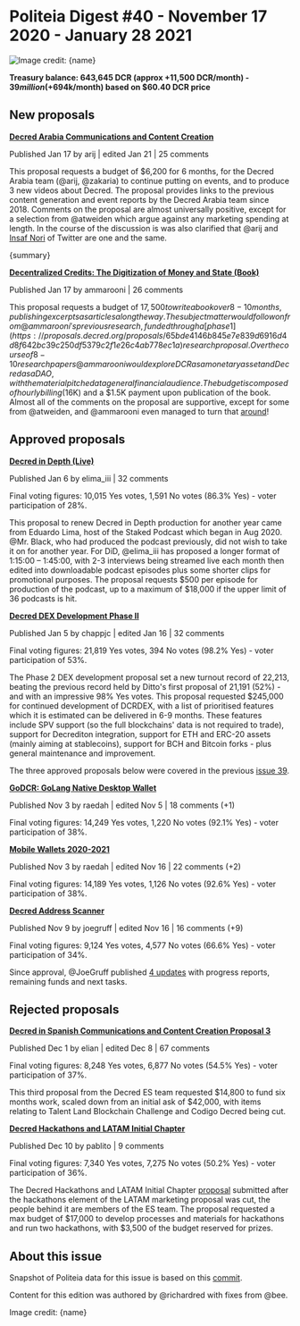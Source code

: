 # Politeia Digest #40 - November 17 2020 - January 28 2021

![Image credit: {name}](img/{path})

**Treasury balance: 643,645 DCR (approx +11,500 DCR/month) - $39 million (+$694k/month) based on $60.40 DCR price**

## New proposals

**[Decred Arabia Communications and Content Creation](https://proposals.decred.org/proposals/d0c32d5)**

Published Jan 17 by arij | edited Jan 21 | 25 comments

This proposal requests a budget of $6,200 for 6 months, for the Decred Arabia team (@arij, @zakaria) to continue putting on events, and to produce 3 new videos about Decred. The proposal provides links to the previous content generation and event reports by the Decred Arabia team since 2018. Comments on the proposal are almost universally positive, except for a selection from @atweiden which argue against any marketing spending at length. In the course of the discussion is was also clarified that @arij and [Insaf Nori](https://twitter.com/in_insaf) of Twitter are one and the same.

{summary}

**[Decentralized Credits: The Digitization of Money and State (Book)](https://proposals.decred.org/proposals/9e1d644)**

Published Jan 17 by ammarooni | 26 comments

This proposal requests a budget of $17,500 to write a book over 8-10 months, publishing excerpts as articles along the way. The subject matter would follow on from @ammarooni's previous research, funded through a [phase 1](https://proposals.decred.org/proposals/65bde4146b845e7e839d6916d4d8f642bc39c250df5379c2f1e26c4ab778ec1a) research proposal. Over the course of 8-10 research papers @ammarooni would explore DCR as a monetary asset and Decred as a DAO, with the material pitched at a general financial audience. The budget is composed of hourly billing ($16K) and a $1.5K payment upon publication of the book. Almost all of the comments on the proposal are supportive, except for some from @atweiden, and @ammarooni even managed to turn that [around](https://proposals.decred.org/proposals/9e1d644ab6a7f30ecc83b471e9aa3d9afe99dd121c1f69b50c098c495a1388da/comments/17)!

## Approved proposals

**[Decred in Depth (Live)](https://proposals.decred.org/proposals/391108e)**

Published Jan 6 by elima\_iii | 32 comments

Final voting figures: 10,015 Yes votes, 1,591 No votes (86.3% Yes) - voter participation of 28%.

This proposal to renew Decred in Depth production for another year came from Eduardo Lima, host of the Staked Podcast which began in Aug 2020. @Mr. Black, who had produced the podcast previously, did not wish to take it on for another year. For DiD, @elima\_iii has proposed a longer format of 1:15:00 – 1:45:00, with 2-3 interviews being streamed live each month then edited into downloadable podcast episodes plus some shorter clips for promotional purposes. The proposal requests $500 per episode for production of the podcast, up to a maximum of $18,000 if the upper limit of 36 podcasts is hit.

**[Decred DEX Development Phase II](https://proposals.decred.org/proposals/d462ac3)**

Published Jan 5 by chappjc | edited Jan 16 | 32 comments

Final voting figures: 21,819 Yes votes, 394 No votes (98.2% Yes) - voter participation of 53%.

The Phase 2 DEX development proposal set a new turnout record of 22,213, beating the previous record held by Ditto's first proposal of 21,191 (52%) - and with an impressive 98% Yes votes. This proposal requested $245,000 for continued development of DCRDEX, with a list of prioritised features which it is estimated can be delivered in 6-9 months. These features include SPV support (so the full blockchains' data is not required to trade), support for Decrediton integration, support for ETH and ERC-20 assets (mainly aiming at stablecoins), support for BCH and Bitcoin forks - plus general maintenance and improvement.

The three approved proposals below were covered in the previous [issue 39](issue-039.md).

**[GoDCR: GoLang Native Desktop Wallet](https://proposals.decred.org/proposals/e5c8051)**

Published Nov 3 by raedah | edited Nov 5 | 18 comments (+1)

Final voting figures: 14,249 Yes votes, 1,220 No votes (92.1% Yes) - voter participation of 38%.

**[Mobile Wallets 2020-2021](https://proposals.decred.org/proposals/bc499c9)**

Published Nov 3 by raedah | edited Nov 16 | 22 comments (+2)

Final voting figures: 14,189 Yes votes, 1,126 No votes (92.6% Yes) - voter participation of 38%.

**[Decred Address Scanner](https://proposals.decred.org/proposals/3943bff)**

Published Nov 9 by joegruff | edited Nov 16 | 16 comments (+9)

Final voting figures: 9,124 Yes votes, 4,577 No votes (66.6% Yes) - voter participation of 34%.

Since approval, @JoeGruff published [4 updates](https://github.com/decredcommunity/proposals/tree/master/proposals/3943bff/updates) with progress reports, remaining funds and next tasks.

## Rejected proposals

**[Decred in Spanish Communications and Content Creation Proposal 3](https://proposals.decred.org/proposals/350f64b)**

Published Dec 1 by elian | edited Dec 8 | 67 comments

Final voting figures: 8,248 Yes votes, 6,877 No votes (54.5% Yes) - voter participation of 37%.

This third proposal from the Decred ES team requested $14,800 to fund six months work, scaled down from an initial ask of $42,000, with items relating to Talent Land Blockchain Challenge and Codigo Decred being cut.

**[Decred Hackathons and LATAM Initial Chapter](https://proposals.decred.org/proposals/5ce1636)**

Published Dec 10 by pablito | 9 comments

Final voting figures: 7,340 Yes votes, 7,275 No votes (50.2% Yes) - voter participation of 36%.

The Decred Hackathons and LATAM Initial Chapter [proposal](https://proposals.decred.org/proposals/5ce1636) submitted after the hackathons element of the LATAM marketing proposal was cut, the people behind it are members of the ES team. The proposal requested a max budget of $17,000 to develop processes and materials for hackathons and run two hackathons, with $3,500 of the budget reserved for prizes.

## About this issue

Snapshot of Politeia data for this issue is based on this [commit](https://github.com/decred-proposals/mainnet/commit/72adea2310a798bf457c91f31e31ad37807258fb).

Content for this edition was authored by @richardred with fixes from @bee.

Image credit: {name}

